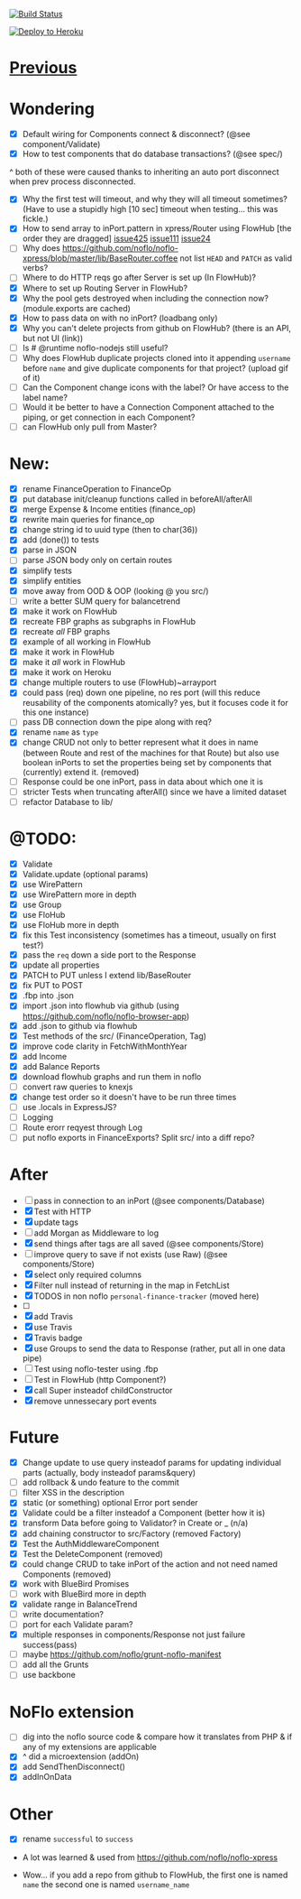[![Build Status](https://travis-ci.org/aretecode/finance.svg)](https://travis-ci.org/aretecode/finance)

[![Deploy to Heroku](https://www.herokucdn.com/deploy/button.png)](https://heroku.com/deploy)

# [Previous](https://github.com/aretecode/finance/tree/response-separation)

# Wondering
* [x] Default wiring for Components connect & disconnect? (@see component/Validate)
* [x] How to test components that do database transactions? (@see spec/)

^ both of these were caused thanks to inheriting an auto port disconnect when prev process disconnected.

* [x] Why the first test will timeout, and why they will all timeout sometimes? (Have to use a stupidly high [10 sec] timeout when testing... this was fickle.)
* [x] How to send array to inPort.pattern in xpress/Router using FlowHub [the order they are dragged] [issue425](https://github.com/noflo/noflo-ui/issues/425) [issue111](https://github.com/noflo/noflo-ui/issues/111) [issue24](https://github.com/noflo/noflo-ui/issues/14)
* [ ] Why does https://github.com/noflo/noflo-xpress/blob/master/lib/BaseRouter.coffee not list `HEAD` and `PATCH` as valid verbs?
* [ ] Where to do HTTP reqs go after Server is set up (In FlowHub)?
* [x] Where to set up Routing Server in FlowHub?
* [x] Why the pool gets destroyed when including the connection now? (module.exports are cached)
* [x] How to pass data on with no inPort? (loadbang only)
* [x] Why you can't delete projects from github on FlowHub? (there is an API, but not UI (link))
* [ ] Is # @runtime noflo-nodejs still useful?
* [ ] Why does FlowHub duplicate projects cloned into it appending `username` before `name` and give duplicate components for that project? (upload gif of it)
* [ ] Can the Component change icons with the label? Or have access to the label name?
* [ ] Would it be better to have a Connection Component attached to the piping, or get connection in each Component?
* [ ] can FlowHub only pull from Master?

# New:
* [x] rename FinanceOperation to FinanceOp
* [x] put database init/cleanup functions called in beforeAll/afterAll
* [x] merge Expense & Income entities (finance_op)
* [x] rewrite main queries for finance_op
* [x] change string id to uuid type (then to char(36))
* [x] add (done()) to tests
* [x] parse in JSON
* [ ] parse JSON body only on certain routes
* [x] simplify tests
* [x] simplify entities
* [x] move away from OOD & OOP (looking @ you src/)
* [ ] write a better SUM query for balancetrend
* [x] make it work on FlowHub
* [x] recreate FBP graphs as subgraphs in FlowHub
* [x] recreate *all* FBP graphs
* [x] example of all working in FlowHub
* [x] make it work in FlowHub
* [x] make it *all* work in FlowHub
* [x] make it work on Heroku
* [x] change multiple routers to use (FlowHub)~arrayport
* [x] could pass (req) down one pipeline, no res port (will this reduce reusability of the components atomically? yes, but it focuses code it for this one instance)
* [ ] pass DB connection down the pipe along with req?
* [x] rename `name` as `type`
* [x] change CRUD not only to better represent what it does in name (between Route and rest of the machines for that Route) but also use boolean inPorts to set the properties being set by components that (currently) extend it. (removed)
* [ ] Response could be one inPort, pass in data about which one it is
* [ ] stricter Tests when truncating afterAll() since we have a limited dataset
* [ ] refactor Database to lib/

# @TODO:
* [x] Validate
* [x] Validate.update (optional params)
* [x] use WirePattern
* [x] use WirePattern more in depth
* [x] use Group
* [x] use FloHub
* [x] use FloHub more in depth
* [x] fix this Test inconsistency (sometimes has a timeout, usually on first test?)
* [x] pass the `req` down a side port to the Response
* [x] update all properties
* [x] PATCH to PUT unless I extend lib/BaseRouter
* [x] fix PUT to POST
* [x] .fbp into .json
* [x] import .json into flowhub via github (using https://github.com/noflo/noflo-browser-app)
* [x] add .json to github via flowhub
* [x] Test methods of the src/ (FinanceOperation, Tag)
* [x] improve code clarity in FetchWithMonthYear
* [x] add Income
* [x] add Balance Reports
* [x] download flowhub graphs and run them in noflo
* [ ] convert raw queries to knexjs
* [x] change test order so it doesn't have to be run three times
* [ ] use .locals in ExpressJS?
* [ ] Logging
* [ ] Route erorr reqyest through Log
* [ ] put noflo exports in FinanceExports? Split src/ into a diff repo?

# After
* [ ] pass in connection to an inPort (@see components/Database)
* [x] Test with HTTP
* [x] update tags
* [ ] add Morgan as Middleware to log
* [x] send things after tags are all saved (@see components/Store)
* [ ] improve query to save if not exists (use Raw) (@see components/Store)
* [x] select only required columns
* [x] Filter null instead of returning in the map in FetchList
* [x] TODOS in non noflo `personal-finance-tracker` (moved here)
* [ ]
* [x] add Travis
* [x] use Travis
* [x] Travis badge
* [x] use Groups to send the data to Response (rather, put all in one data pipe)
* [ ] Test using noflo-tester using .fbp
* [ ] Test in FlowHub (http Component?)
* [x] call Super insteadof childConstructor
* [x] remove unnessecary port events

# Future
* [x] Change update to use query insteadof params for updating individual parts (actually, body insteadof params&query)
* [ ] add rollback & undo feature to the commit
* [ ] filter XSS in the description
* [x] static (or something) optional Error port sender
* [x] Validate could be a filter insteadof a Component (better how it is)
* [x] transform Data before going to Validator? in Create or _ (n/a)
* [x] add chaining constructor to src/Factory (removed Factory)
* [x] Test the AuthMiddlewareComponent
* [x] Test the DeleteComponent (removed)
* [x] could change CRUD to take inPort of the action and not need named Components (removed)
* [x] work with BlueBird Promises
* [ ] work with BlueBird more in depth
* [x] validate range in BalanceTrend
* [ ] write documentation?
* [ ] port for each Validate param?
* [x] multiple responses in components/Response not just failure success(pass)
* [ ] maybe https://github.com/noflo/grunt-noflo-manifest
* [ ] add all the Grunts
* [ ] use backbone

# NoFlo extension
* [ ] dig into the noflo source code & compare how it translates from PHP & if any of my extensions are applicable
* [x] ^ did a microextension (addOn)
* [x] add SendThenDisconnect()
* [x] addInOnData

# Other
* [x] rename `successful` to `success`

* A lot was learned & used from https://github.com/noflo/noflo-xpress

* Wow... if you add a repo from github to FlowHub, the first one is named `name` the second one is named `username_name`
